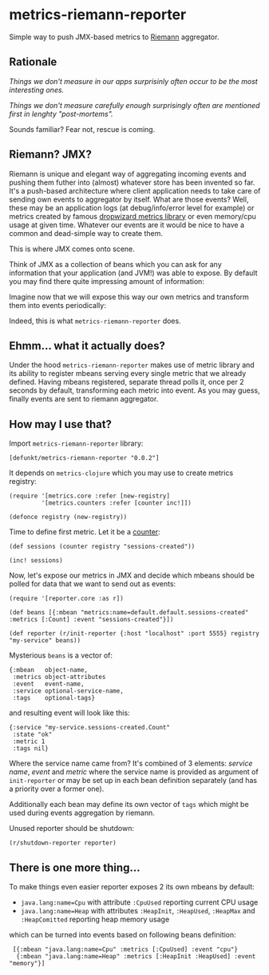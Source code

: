 # metrics-riemann-reporter

Simple way to push JMX-based metrics to [Riemann](http://riemann.io/) aggregator. 

## Rationale

_Things we don't measure in our apps surprisinly often occur to be the most interesting ones._

_Things we don't measure carefully enough surprisingly often are mentioned first in lenghty "post-mortems"._

Sounds familiar? Fear not, rescue is coming.

## Riemann? JMX?

Riemann is unique and elegant way of aggregating incoming events and pushing them futher into (almost) whatever store has been invented so far.
It's a push-based architecture where client application needs to take care of sending own events to aggregator by itself. What are those events?
Well, these may be an application logs (at debug/info/error level for example) or metrics created by famous [dropwizard metrics library](http://metrics.dropwizard.io)
or even memory/cpu usage at given time. Whatever our events are it would be nice to have a common and dead-simple way to create them.

This is where JMX comes onto scene.

Think of JMX as a collection of beans which you can ask for any information that your application (and JVM!) was able to expose.
By default you may find there quite impressing amount of information:


Imagine now that we will expose this way our own metrics and transform them into events periodically:

Indeed, this is what `metrics-riemann-reporter` does.

## Ehmm... what it actually does?

Under the hood `metrics-riemann-reporter` makes use of metric library and its ability to register mbeans serving every single metric that we already defined.
Having mbeans registered, separate thread polls it, once per 2 seconds by default, transforming each metric into event. As you may guess, finally events are sent to riemann aggregator.

## How may I use that?

Import `metrics-riemann-reporter` library:

    [defunkt/metrics-riemann-reporter "0.0.2"]
    
It depends on `metrics-clojure` which you may use to create metrics registry:

    (require '[metrics.core :refer [new-registry]
             '[metrics.counters :refer [counter inc!]])
    
    (defonce registry (new-registry))
    
Time to define first metric. Let it be a [counter](http://metrics.dropwizard.io/3.2.2/manual/core.html):

    (def sessions (counter registry "sessions-created"))

    (inc! sessions)
    
Now, let's expose our metrics in JMX and decide which mbeans should be polled for data that we want to send out as events:

    (require '[reporter.core :as r])

    (def beans [{:mbean "metrics:name=default.default.sessions-created" :metrics [:Count] :event "sessions-created"}])
    
    (def reporter (r/init-reporter {:host "localhost" :port 5555} registry "my-service" beans))
    
Mysterious `beans` is a vector of:

    {:mbean   object-name,
     :metrics object-attributes
     :event   event-name,
     :service optional-service-name,
     :tags    optional-tags}

and resulting event will look like this:
    
    {:service "my-service.sessions-created.Count"
     :state "ok"
     :metric 1
     :tags nil}
     
Where the service name came from? It's combined of 3 elements: _service name_, _event_ and _metric_ where the service name is provided as argument of `init-reporter` or may be set up in each bean definition separately (and has a priority over a former one).

Additionally each bean may define its own vector of `tags` which might be used during events aggregation by riemann.

Unused reporter should be shutdown:

    (r/shutdown-reporter reporter)
    
## There is one more thing...

To make things even easier reporter exposes 2 its own mbeans by default:

 - `java.lang:name=Cpu` with attribute `:CpuUsed` reporting current CPU usage
 - `java.lang:name=Heap` with attributes `:HeapInit`, `:HeapUsed`, `:HeapMax` and `:HeapComitted` reporting heap memory usage
 
 which can be turned into events based on following beans definition:
 
     [{:mbean "java.lang:name=Cpu" :metrics [:CpuUsed] :event "cpu"}
      {:mbean "java.lang:name=Heap" :metrics [:HeapInit :HeapUsed] :event "memory"}] 
 



